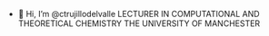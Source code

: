 - 👋 Hi, I’m @ctrujillodelvalle
LECTURER IN COMPUTATIONAL AND THEORETICAL CHEMISTRY
THE UNIVERSITY OF MANCHESTER

<!---
ctrujillodelvalle/ctrujillodelvalle is a ✨ special ✨ repository because its `README.md` (this file) appears on your GitHub profile.
You can click the Preview link to take a look at your changes.
--->
